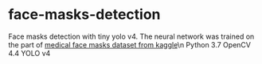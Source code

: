 # face-masks-detection
Face masks detection with tiny yolo v4.
The neural network was trained on the part of [medical face masks dataset from kaggle](https://www.kaggle.com/ivandanilovich/medical-masks-dataset-images-tfrecords)\n
Python 3.7
OpenCV 4.4
YOLO v4
